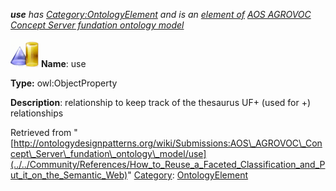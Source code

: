 ___use__ has [Category:OntologyElement](../../Category/OntologyElement "Category:OntologyElement") and is an [element of](../../Property/ElementOf "Property:ElementOf") [AOS AGROVOC Concept Server fundation ontology model](../../Submissions/AOS_AGROVOC_Concept_Server_fundation_ontology_model "Submissions:AOS AGROVOC Concept Server fundation ontology model")_


  




[![ObjectProperty](../../images/thumb/c/c3/ObjectProperty.gif/45px-ObjectProperty.gif)](../../Image/ObjectProperty.gif "ObjectProperty")
__Name__: use 


__Type:__ owl:ObjectProperty 


__Description__: relationship to keep track of the thesaurus UF+ (used for +) relationships 





Retrieved from "[http://ontologydesignpatterns.org/wiki/Submissions:AOS\_AGROVOC\_Concept\_Server\_fundation\_ontology\_model/use](../../Community/References/How_to_Reuse_a_Faceted_Classification_and_Put_it_on_the_Semantic_Web)"
 [Category](http://ontologydesignpatterns.org/wiki/Special:Categories "Special:Categories"): [OntologyElement](../../Category/OntologyElement "Category:OntologyElement")